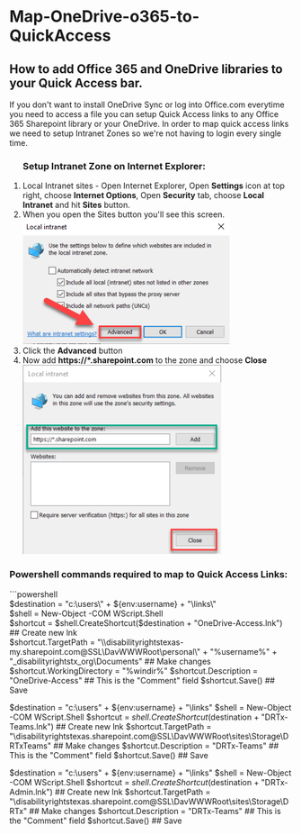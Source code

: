 # Map-OneDrive-o365-to-QuickAccess
<h2>How to add Office 365 and OneDrive libraries to your Quick Access bar.</h2>
If you don't want to install OneDrive Sync or log into Office.com everytime you need to access a file you can setup Quick Access links to any Office 365 Sharepoint library or your OneDrive.
In order to map quick access links we need to setup Intranet Zones so we're not having to login every single time.

<ol>
<h3>Setup Intranet Zone on Internet Explorer:</h3>
            <li>Local Intranet sites - Open Internet Explorer, Open <b>Settings</b> icon at top right, choose <b>Internet Options</b>, Open <b>Security</b> tab, choose <b>Local Intranet</b> and hit <b>Sites</b> button.</li>
            <li>When you open the Sites button you'll see this screen.</li>
            <img src="./Local-Intranet.png" alt="Local Intranet Settings">
            <li>Click the <b>Advanced</b> button</li>
            <li>Now add <b>https://*.sharepoint.com</b> to the zone and choose <b>Close</b></li>
            <img src="./Intranet-Zone.png" alt="Websites to add to Zone">
</ol>  


<h3>Powershell commands required to map to Quick Access Links:</h3>
 ```powershell<br>
$destination = "c:\users\" + ${env:username} + "\links\"<br>
$shell = New-Object -COM WScript.Shell<br>
$shortcut = $shell.CreateShortcut($destination + "OneDrive-Access.lnk")  ## Create new lnk<br>
$shortcut.TargetPath = "\\disabilityrightstexas-my.sharepoint.com@SSL\DavWWWRoot\personal\" + "%username%" + "_disabilityrightstx_org\Documents" ## Make changes
$shortcut.WorkingDirectory = "%windir%" 
$shortcut.Description = "OneDrive-Access"  ## This is the "Comment" field
$shortcut.Save()  ## Save

$destination = "c:\users\" + ${env:username} + "\links\"
$shell = New-Object -COM WScript.Shell
$shortcut = $shell.CreateShortcut($destination + "DRTx-Teams.lnk")  ## Create new lnk
$shortcut.TargetPath = "\\disabilityrightstexas.sharepoint.com@SSL\DavWWWRoot\sites\Storage\DRTxTeams" ## Make changes
$shortcut.Description = "DRTx-Teams"  ## This is the "Comment" field
$shortcut.Save()  ## Save

$destination = "c:\users\" + ${env:username} + "\links\"
$shell = New-Object -COM WScript.Shell
$shortcut = $shell.CreateShortcut($destination + "DRTx-Admin.lnk")  ## Create new lnk
$shortcut.TargetPath = "\\disabilityrightstexas.sharepoint.com@SSL\DavWWWRoot\sites\Storage\DRTx" ## Make changes
$shortcut.Description = "DRTx-Teams"  ## This is the "Comment" field
$shortcut.Save()  ## Save 

```

